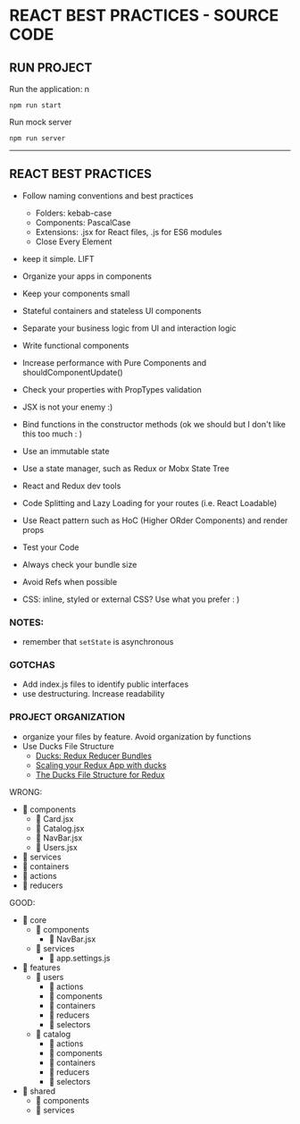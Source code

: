 # REACT BEST PRACTICES - SOURCE CODE

## RUN PROJECT

Run the application:
n
```
npm run start
```

Run mock server
```
npm run server
```

---

## REACT BEST PRACTICES

* Follow naming conventions and best practices
    * Folders: kebab-case
    * Components: PascalCase
    * Extensions: .jsx for React files, .js for ES6 modules
    * Close Every Element <br />
* keep it simple. LIFT
* Organize your apps in components
* Keep your components small
* Stateful containers and stateless UI components
* Separate your business logic from UI and interaction logic
* Write functional components
* Increase performance with Pure Components and shouldComponentUpdate()
* Check your properties with PropTypes validation
* JSX is not your enemy :)
* Bind functions in the constructor methods (ok we should but I don't like this too much : )

* Use an immutable state
* Use a state manager, such as Redux or Mobx State Tree
* React and Redux dev tools
* Code Splitting and Lazy Loading for your routes (i.e. React Loadable)
* Use React pattern such as HoC (Higher ORder Components) and render props
* Test your Code
* Always check your bundle size
* Avoid Refs when possible
* CSS: inline, styled or external CSS? Use what you prefer : )

### NOTES:

* remember that `setState` is asynchronous


### GOTCHAS
* Add index.js files to identify public interfaces
* use destructuring. Increase readability


### PROJECT ORGANIZATION

* organize your files by feature. Avoid organization by functions
* Use Ducks File Structure
    * [Ducks: Redux Reducer Bundles](https://github.com/erikras/ducks-modular-redux)
    * [Scaling your Redux App with ducks](https://medium.freecodecamp.org/scaling-your-redux-app-with-ducks-6115955638be)
    * [The Ducks File Structure for Redux](https://medium.com/@scbarrus/the-ducks-file-structure-for-redux-d63c41b7035c)

WRONG:

* 📁 components
    * 📄 Card.jsx
    * 📄 Catalog.jsx
    * 📄 NavBar.jsx
    * 📄 Users.jsx
* 📁 services
* 📁 containers
* 📁 actions
* 📁 reducers


GOOD:

* 📁 core
    * 📁 components
        * 📄 NavBar.jsx
    * 📁 services
        * 📄 app.settings.js
* 📁 features
    * 📁 users
        * 📁 actions
        * 📁 components
        * 📁 containers
        * 📁 reducers
        * 📁 selectors
    * 📁 catalog
        * 📁 actions
        * 📁 components
        * 📁 containers
        * 📁 reducers
        * 📁 selectors
* 📁 shared
    * 📁 components
    * 📁 services

